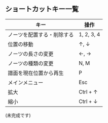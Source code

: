 ## ショートカットキー一覧

|  キー  |  操作  |
| ---- | ---- |
|  ノーツを配置する・削除する  |  1, 2, 3, 4  |
|  位置の移動	  |  ↑, ↓ |
|  ノーツの長さの変更  |  ←, →  |
|  ノーツの種類の変更  |  N, M  |
|  譜面を現在位置から再生  |  P  |
|  メインメニュー  |  Esc  |
|  拡大  |  Ctrl + ↑  |
|  縮小  |  Ctrl + ↓  |

(未完成です)